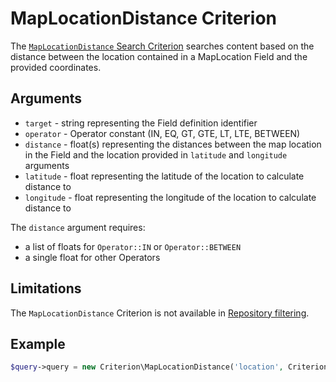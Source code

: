 # MapLocationDistance Criterion

The [`MapLocationDistance` Search Criterion](https://github.com/ezsystems/ezplatform-kernel/blob/v1.0.0/eZ/Publish/API/Repository/Values/Content/Query/Criterion/MapLocationDistance.php)
searches content based on the distance between the location contained in a MapLocation Field and the provided coordinates.

## Arguments

- `target` - string representing the Field definition identifier
- `operator` - Operator constant (IN, EQ, GT, GTE, LT, LTE, BETWEEN)
- `distance` - float(s) representing the distances between the map location in the Field and the location provided in `latitude` and `longitude` arguments
- `latitude` - float representing the latitude of the location to calculate distance to
- `longitude` - float representing the longitude of the location to calculate distance to

The `distance` argument requires:

- a list of floats for `Operator::IN` or `Operator::BETWEEN`
- a single float for other Operators

## Limitations

The `MapLocationDistance` Criterion is not available in [Repository filtering](../../../api/public_php_api_search.md#repository-filtering).

## Example

``` php
$query->query = new Criterion\MapLocationDistance('location', Criterion\Operator::LTE, 5, 51.395973, 22.531696);
```
